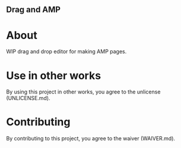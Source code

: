 ## Drag and AMP

# About

WIP drag and drop editor for making AMP pages.

# Use in other works

By using this project in other works, you agree to the unlicense (UNLICENSE.md).

# Contributing

By contributing to this project, you agree to the waiver (WAIVER.md).
